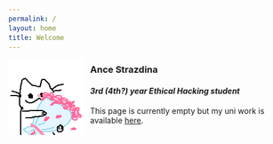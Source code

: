 ```yaml
---
permalink: /
layout: home
title: Welcome
---
```


<img style="padding: 0px 10px 0px 0px;" align="left" src="../assets/images/placeholder.png">

### Ance Strazdina
#### *3rd (4th?) year Ethical Hacking student*
This page is currently empty but my uni work is available [here](https://antinatura.github.io/uni/).
